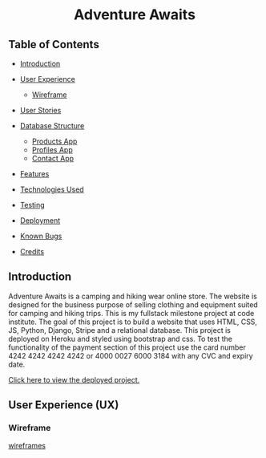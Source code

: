 <h1 align="center">Adventure Awaits<a name="#top"></a></h1>

## Table of Contents

- [Introduction](#introduction)

- [User Experience](#ux)

  - [Wireframe](#wireframe)

- [User Stories](#user-stories)

- [Database Structure](#database-structure)

  - [Products App](#products-app)
  - [Profiles App](#profiles-app)
  - [Contact App](#contact-app)

- [Features](#features)

- [Technologies Used](#technologies)

- [Testing](testing)

- [Deployment](deployment)

- [Known Bugs](#known-bugs)

- [Credits](#credits)

<a name="introduction"></a>
## Introduction

Adventure Awaits is a camping and hiking wear online store.
The website is designed for the business purpose of selling clothing and equipment suited for camping and hiking trips.
This is my fullstack milestone project at code institute. The goal of this project is to build a website that uses HTML, CSS, JS, Python, Django, Stripe and a relational database.
This project is deployed on Heroku and styled using bootstrap and css.
To test the functionality of the payment section of this project use the card number 4242 4242 4242 4242 or 4000 0027 6000 3184 with any CVC and expiry date.


[Click here to view the deployed project.](https://milestone4-project-daniella-m.herokuapp.com/)


## User Experience (UX)

<a name="wireframe"></a>

### Wireframe
[wireframes](https://github.com/DaniellaMinyo/Milestone4/tree/main/readme/wireframes)